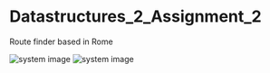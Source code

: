 # Datastructures_2_Assignment_2
Route finder based in Rome

![system image](https://github.com/MichPound/Datastructures_2_Assignment_2/blob/master/route_finder_1.png)
![system image](https://github.com/MichPound/Datastructures_2_Assignment_2/blob/master/route_finder_2.png)
